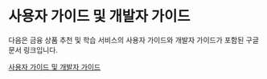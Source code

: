 # 사용자 가이드 및 개발자 가이드

다음은 금융 상품 추천 및 학습 서비스의 사용자 가이드와 개발자 가이드가 포함된 구글 문서 링크입니다.

[사용자 가이드 및 개발자 가이드](https://docs.google.com/document/d/10UaB_KM4vJ8Gc-YRY0skEVFtXIkIhS_ZSRvg_nRcaA8/edit?usp=sharing)
